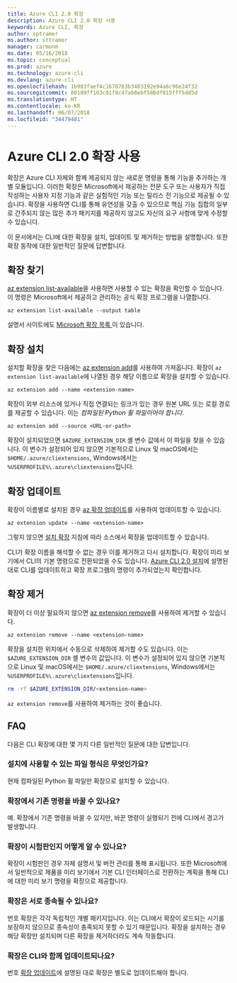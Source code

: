 ```yaml
---
title: Azure CLI 2.0 확장
description: Azure CLI 2.0 확장 사용
keywords: Azure CLI, 확장
author: sptramer
ms.author: sttramer
manager: carmonm
ms.date: 05/16/2018
ms.topic: conceptual
ms.prod: azure
ms.technology: azure-cli
ms.devlang: azure-cli
ms.openlocfilehash: 1b983faef4c1678763b3483192e94a6c96e24f32
ms.sourcegitcommit: 80189ff103c91f8c47ab8ebf586df815fff5dd5d
ms.translationtype: HT
ms.contentlocale: ko-KR
ms.lasthandoff: 06/07/2018
ms.locfileid: "34479481"
---
```

# <a name="using-extensions-with-the-azure-cli-20"></a>Azure CLI 2.0 확장 사용

확장은 Azure CLI 자체와 함께 제공되지 않는 새로운 명령을 통해 기능을 추가하는 개별 모듈입니다. 이러한 확장은 Microsoft에서 제공하는 전문 도구 또는 사용자가 직접 작성하는 사용자 지정 기능과 같은 실험적인 기능 또는 릴리스 전 기능으로 제공될 수 있습니다. 확장을 사용하면 CLI를 통해 유연성을 갖출 수 있으므로 핵심 기능 집합의 일부로 간주되지 않는 많은 추가 패키지를 제공하지 않고도 자신의 요구 사항에 맞게 수정할 수 있습니다.

이 문서에서는 CLI에 대한 확장을 설치, 업데이트 및 제거하는 방법을 설명합니다. 또한 확장 동작에 대한 일반적인 질문에 답변합니다.

## <a name="find-extensions"></a>확장 찾기

[az extension list-available](/cli/azure/extension#az-extension-list-available)을 사용하면 사용할 수 있는 확장을 확인할 수 있습니다. 이 명령은 Microsoft에서 제공하고 관리하는 공식 확장 프로그램을 나열합니다.

```azurecli-interactive
az extension list-available --output table
```

설명서 사이트에도 [ Microsoft 확장 목록 ](azure-cli-extensions-list.md)이 있습니다.

## <a name="install-extensions"></a>확장 설치

설치할 확장을 찾은 다음에는 [az extension add](https://docs.microsoft.com/cli/azure/extension#az-extension-add)를 사용하여 가져옵니다. 확장이 `az extension list-available`에 나열된 경우 해당 이름으로 확장을 설치할 수 있습니다.

```azurecli-interactive
az extension add --name <extension-name>
```

확장이 외부 리소스에 있거나 직접 연결되는 링크가 있는 경우 원본 URL 또는 로컬 경로를 제공할 수 있습니다. 이는 _컴파일된 Python 휠 파일이어야 합니다_.

```azurecli-interactive
az extension add --source <URL-or-path>
```

확장이 설치되었으면 `$AZURE_EXTENSION_DIR` 셸 변수 값에서 이 파일을 찾을 수 있습니다. 이 변수가 설정되어 있지 않으면 기본적으로 Linux 및 macOS에서는 `$HOME/.azure/cliextensions`, Windows에서는 `%USERPROFILE%\.azure\cliextensions`입니다.

## <a name="update-extensions"></a>확장 업데이트

확장이 이름별로 설치된 경우 [az 확장 업데이트](https://docs.microsoft.com/cli/azure/extension#az-extension-update)를 사용하여 업데이트할 수 있습니다.

```azurecli-interactive
az extension update --name <extension-name>
```

그렇지 않으면 [설치 확장](#install-extensions) 지침에 따라 소스에서 확장을 업데이트할 수 있습니다.

CLI가 확장 이름을 해석할 수 없는 경우 이를 제거하고 다시 설치합니다. 확장이 미리 보기에서 CLI의 기본 명령으로 전환되었을 수도 있습니다. [Azure CLI 2.0 설치](install-azure-cli.md)에 설명된 대로 CLI를 업데이트하고 확장 프로그램의 명령이 추가되었는지 확인합니다. 

## <a name="uninstall-extensions"></a>확장 제거

확장이 더 이상 필요하지 않으면 [az extension remove](https://docs.microsoft.com/cli/azure/extension#az-extension-remove)를 사용하여 제거할 수 있습니다.

```azurecli-interactive
az extension remove --name <extension-name>
```

확장을 설치한 위치에서 수동으로 삭제하여 제거할 수도 있습니다. 이는 `$AZURE_EXTENSION_DIR` 셸 변수의 값입니다. 이 변수가 설정되어 있지 않으면 기본적으로 Linux 및 macOS에서는 `$HOME/.azure/cliextensions`, Windows에서는 `%USERPROFILE%\.azure\cliextensions`입니다.

```bash
rm -rf $AZURE_EXTENSION_DIR/<extension-name>
```

`az extension remove`를 사용하여 제거하는 것이 좋습니다.

## <a name="faq"></a>FAQ

다음은 CLI 확장에 대한 몇 가지 다른 일반적인 질문에 대한 답변입니다.

### <a name="what-file-formats-are-allowed-for-installation"></a>설치에 사용할 수 있는 파일 형식은 무엇인가요?

현재 컴파일된 Python 휠 파일만 확장으로 설치할 수 있습니다.

### <a name="can-extensions-replace-existing-commands"></a>확장에서 기존 명령을 바꿀 수 있나요?

예. 확장에서 기존 명령을 바꿀 수 있지만, 바꾼 명령이 실행되기 전에 CLI에서 경고가 발생합니다.

### <a name="how-can-i-tell-if-an-extension-is-in-pre-release"></a>확장이 시험판인지 어떻게 알 수 있나요?

확장이 시험판인 경우 자체 설명서 및 버전 관리를 통해 표시됩니다. 또한 Microsoft에서 일반적으로 제품을 미리 보기에서 기본 CLI 인터페이스로 전환하는 계획을 통해 CLI에 대한 미리 보기 명령을 확장으로 제공합니다.

### <a name="can-extensions-depend-upon-each-other"></a>확장은 서로 종속될 수 있나요?

번호 확장은 각각 독립적인 개별 패키지입니다. 이는 CLI에서 확장이 로드되는 시기를 보장하지 않으므로 종속성이 충족되지 못할 수 있기 때문입니다. 확장을 설치하는 경우 해당 확장만 설치되며 다른 확장을 제거하더라도 계속 작동합니다.

### <a name="are-extensions-updated-along-with-the-cli"></a>확장은 CLI와 함께 업데이트되나요?

번호 [확장 업데이트](#update-extensions)에 설명된 대로 확장은 별도로 업데이트해야 합니다.
